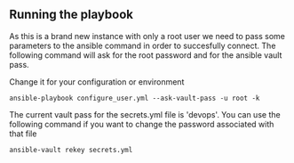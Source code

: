 ## Running the playbook

As this is a brand new instance with only a root user we need to pass some parameters to the ansible command in order to succesfully connect.
The following command will ask for the root password and for the ansible vault pass.

Change it for your configuration or environment

```
ansible-playbook configure_user.yml --ask-vault-pass -u root -k
```

The current vault pass for the secrets.yml file is 'devops'. You can use the following command if you want to change the password associated with that file

```
ansible-vault rekey secrets.yml
```

